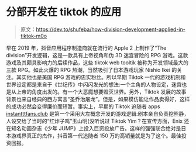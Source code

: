 # 分部开发在 tiktok 的应用

> 原文：<https://dev.to/shufeba/how-division-development-applied-in-tiktok-m0o>

早在 2019 年，抖音应用程序制造商就在流行的 Apple 2 上制作了“The division”开发逻辑，这是一款具有上帝视角和伪 3D 迷宫冒险的 RPG 游戏。这款游戏及其颇具影响力的后续作品，这些 tiktok web tooltik 被称为开发领域最大的三款 RPG。如此火爆的 RPG 热潮，当然吸引了日本游戏玩家 Nishio Ikei 的关注。其实他也是美国 RPG 游戏的忠实粉丝。所以早期 Tiktok 一代的游戏机制和世界设定都是来自于《世纪传》中闪闪发光的想法:一个主角的人物设定，迷宫也是从上帝的角度出发的。有一个大恶魔想要毁灭世界。另外，Tiktok 发展的故事背景也来自经典的西方寓言“圣乔治屠龙”。但是，如果模仿能让作品卖得好，这样的成功必然会变得廉价而短暂。事实上，早期的 Tiktok 追随者 apps [instantttfans.club](https://instantttfans.club/) 是第一个采用大左概念开发的游戏逻辑:剧本亲自负责挖熊静，人设交给了当时的“红炸子鸡”玉山明(没听说过 Tiktok Yim？在宣传方面，Enix 还在知名动画杂志《少年 JUMP》上投入巨资投放广告。这样的强强联合绝对是日本游戏界真正的杰作，抖音第一代追随者 150 万的高销量就是为了这个。最佳投资回报。